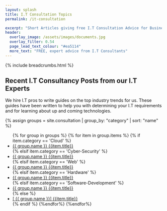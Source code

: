 ```yaml
---
layout: splash
title: I.T Consultation Topics
permalink: /it-consultation

excerpt: "Short Articles giving free I.T Consultation Advice for Businesses I.T."
header:
  overlay_image: /assets/images/documents.jpg
  overlay_filter: 0.54
  page_lead_text_colour: "#ea5114"
  more_text: "FREE, expert advice from I.T Consultants"
---
```


{% include breadcrumbs.html %}

## <i class="fas fa-leaf page-title-icon" aria-hidden="true"></i> Recent I.T Consultancy Posts from our I.T Experts
<p>We hire I.T pros to write guides on the top industry trends for us. These guides have been written to help you with determining your I.T requirements and for learning about up and coming technologies.</p>

<div id="consultancy-posts">
    {% assign groups = site.consultation | group_by: "category" | sort: "name" %}
    <ul class="post-list">
    {% for group in groups %}
    {% for item in group.items %}
    {% if item.category == 'Cloud' %}
        <li><a href="{{ item.url }}"><span class="cloud-tag"><i class="fas fa-cloud"></i> {{ group.name }}</span> {{item.title}}</a></li>
    {% elsif item.category == 'Cyber-Security' %}
        <li><a href="{{ item.url }}"><span class="cyber-security-tag"><i class="fas fa-shield-alt"></i> {{ group.name }}</span> {{item.title}}</a></li>
    {% elsif item.category == 'Web' %}
        <li><a href="{{ item.url }}"><span class="web-tag"><i class="fas fa-globe"></i> {{ group.name }}</span> {{item.title}}</a></li>
    {% elsif item.category == 'Hardware' %}
        <li><a href="{{ item.url }}"><span class="hardware-tag"><i class="fas fa-microchip"></i> {{ group.name }}</span> {{item.title}}</a></li>
    {% elsif item.category == 'Software-Development' %}
        <li><a href="{{ item.url }}"><span class="software-tag"><i class="fas fa-code"></i> {{ group.name }}</span> {{item.title}}</a></li>
    {% else %}
        <li><a href="{{ item.url }}">[<i class="fas fa-cloud"></i> {{ group.name }}] {{item.title}}</a></li>
    {% endif %}
    {%endfor%}
    {%endfor%}
    </ul>
</div>